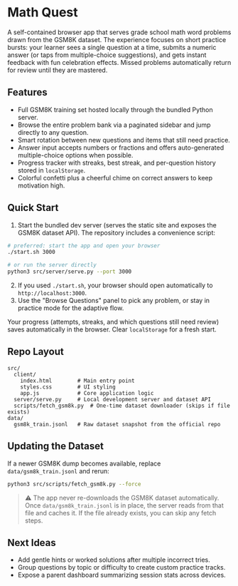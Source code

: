 # Math Quest

A self-contained browser app that serves grade school math word problems drawn from the GSM8K dataset. The experience focuses on short practice bursts: your learner sees a single question at a time, submits a numeric answer (or taps from multiple-choice suggestions), and gets instant feedback with fun celebration effects. Missed problems automatically return for review until they are mastered.

## Features

- Full GSM8K training set hosted locally through the bundled Python server.
- Browse the entire problem bank via a paginated sidebar and jump directly to any question.
- Smart rotation between new questions and items that still need practice.
- Answer input accepts numbers or fractions and offers auto-generated multiple-choice options when possible.
- Progress tracker with streaks, best streak, and per-question history stored in `localStorage`.
- Colorful confetti plus a cheerful chime on correct answers to keep motivation high.

## Quick Start

1. Start the bundled dev server (serves the static site and exposes the GSM8K dataset API). The repository includes a convenience script:
  ```bash
  # preferred: start the app and open your browser
  ./start.sh 3000

  # or run the server directly
  python3 src/server/serve.py --port 3000
  ```
2. If you used `./start.sh`, your browser should open automatically to `http://localhost:3000`.
3. Use the "Browse Questions" panel to pick any problem, or stay in practice mode for the adaptive flow.

Your progress (attempts, streaks, and which questions still need review) saves automatically in the browser. Clear `localStorage` for a fresh start.

## Repo Layout

```
src/
  client/
    index.html        # Main entry point
    styles.css        # UI styling
    app.js            # Core application logic
  server/serve.py     # Local development server and dataset API
  scripts/fetch_gsm8k.py  # One-time dataset downloader (skips if file exists)
data/
  gsm8k_train.jsonl   # Raw dataset snapshot from the official repo
```

## Updating the Dataset

If a newer GSM8K dump becomes available, replace `data/gsm8k_train.jsonl` and rerun:

```bash
python3 src/scripts/fetch_gsm8k.py --force
```

> ⚠️ The app never re-downloads the GSM8K dataset automatically. Once `data/gsm8k_train.jsonl` is in place, the server reads from that file and caches it. If the file already exists, you can skip any fetch steps.

## Next Ideas

- Add gentle hints or worked solutions after multiple incorrect tries.
- Group questions by topic or difficulty to create custom practice tracks.
- Expose a parent dashboard summarizing session stats across devices.
